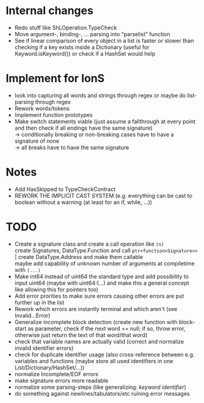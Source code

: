 # Internal changes
- Redo stuff like ShLOperation.TypeCheck
- Move argument-, binding-, ... parsing into "parselist" function
- See if linear comparison of every object in a list is faster or slower than checking if a key exists inside a Dictionary (useful for Keyword.isKeyword()) or check if a HashSet would help

# Implement for IonS
- look into capturing all words and strings through regex or maybe do list-parsing through regex
- Rework words/tokens
- Implement function prototypes
- Make switch statements viable (just assume a fallthrough at every point and then check if all endings have the same signature) \
-> conditionally breaking or non-breaking cases have to have a signature of none \
-> all breaks have to have the same signature

# Notes
- Add HasSkipped to TypeCheckContract
- REWORK THE IMPLICIT CAST SYSTEM (e.g. everything can be cast to boolean without a warning (at least for an if, while, ...))

# TODO
- Create a signature class and create a call operation like ```(n)``` \
create Signatures, DataType.Function and call ```ptr<function<Signature>>``` | create DataType.Address and make them callable \
maybe add capability of unknown number of arguments at compiletime with ```(...)```
- Make int64 instead of uint64 the standard type and add possibility to input uint64 (maybe with uint64:(...) and make this a general concept like allowing this for pointers too)
- Add error prorities to make sure errors causing other errors are put further up in the list
- Rework which errors are instantly terminal and which aren't (see Invalid...Error)
- Generalize incomplete block detection (create new function with block-start as parameter, check if the next word == null; if so, throw error, otherwise just return the text of that word/that word)
- check that variable names are actually valid (correct and normalize invalid identifier errors)
- check for duplicate identifier usage (also cross-reference between e.g. variables and functions (maybe store all used identifiers in one List/Dictionary/HashSet/...))
- normalize Incomplete/EOF errors
- make signature errors more readable
- normalize some parsing-steps (like generalizing: *keyword* *identifier*)
- do something against newlines/tabulators/etc ruining error messages
